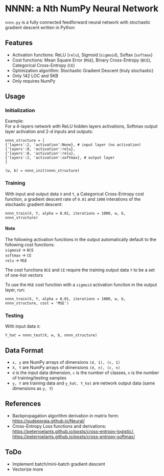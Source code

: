 # NNNN: a Nth NumPy Neural Network

`nnnn.py` is a fully connected feedforward neural network with stochastic gradient descent written in Python

## Features

* Activation functions: ReLU (`relu`), Sigmoid (`sigmoid`), Softax (`softmax`)
* Cost functions: Mean Square Error (`MSE`), Binary Cross-Entropy (`BCE`), Categorical Cross-Entropy (`CE`)
* Optimization algorithm: Stochastic Gradient Descent (truly stochastic)
* Only 142 LOC and 5KB
* Only requires NumPy

## Usage

### Initialization

Example:  
For a 4-layers network with ReLU hidden layers activations, Softmax output layer activation and 2-d inputs and outputs:

```
nnnn_structure = [
{'layers':2, 'activation':None}, # input layer (no activation)
{'layers':8, 'activation':relu},
{'layers':8, 'activation':relu},
{'layers':2, 'activation':softmax}, # output layer
]

(w, b) = nnnn_init(nnnn_structure)
```

### Training

With input and output data `X` and `Y`, a Categorical Cross-Entropy cost function, a gradient descent rate of `0.01` and `1000` interations of the stochastic gradient descent:

```
nnnn_train(X, Y, alpha = 0.01, iterations = 1000, w, b, nnnn_structure)
```

#### Note

The following activation functions in the output automatically default to the following cost functions:  
`sigmoid` → `BCE`  
`softmax` → `CE`  
`relu` → `MSE`

The cost functions `BCE` and `CE` require the training output data `Y` to be a set of one-hot vectors

To use the `MSE` cost function with a `sigmoid` activation function in the output layer, run:

```
nnnn_train(X, Y, alpha = 0.01, iterations = 1000, w, b, nnnn_structure, cost = 'MSE')
```

### Testing

With input data `X`:

```
Y_hat = nnnn_test(X, w, b, nnnn_structure)
```

## Data Format

* `x, y` are NumPy arrays of dimensions `(d, 1), (c, 1)`
* `X, Y` are NumPy arrays of dimensions `(d, n), (c, n)`
* `d` is the input data dimension, `c` is the number of classes, `n` is the number of training/testing samples
* `y, Y` are training data and `y_hat, Y_hat` are network output data (same dimensions as `y, Y`)

## References

* Backpropagation algorithm derivation in matrix form: https://sudeepraja.github.io/Neural/
* Cross-Entropy Loss functions and derivations: https://peterroelants.github.io/posts/cross-entropy-logistic/, https://peterroelants.github.io/posts/cross-entropy-softmax/

## ToDo

* Implement batch/mini-batch gradient descent
* Vectorize more
